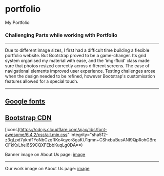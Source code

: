 # portfolio
My Portfolio 

### Challenging Parts while working with Portfolio
---
Due to different image sizes, I first had a difficult time building a flexible portfolio website. But Bootstrap proved to be a game-changer. Its grid system organised my material with ease, and the 'img-fluid' class made sure that photos resized correctly across different screens. The ease of navigational elements improved user experience. Testing challenges arose when the design needed to be refined, however Bootstrap's customisation features allowed for a special touch. 


---


[Google fonts](https://fonts.googleapis.com/css2?family=Archivo+Black&family=Open+Sans:wght@400;700&family=Poppins:wght@200;500;600&display=swap)
---


[Bootstrap CDN](https://cdn.jsdelivr.net/npm/bootstrap@5.3.1/dist/css/bootstrap.min.css)
---

[icons](https://cdnjs.cloudflare.com/ajax/libs/font-awesome/6.4.2/css/all.min.css"
        integrity="sha512-z3gLpd7yknf1YoNbCzqRKc4qyor8gaKU1qmn+CShxbuBusANI9QpRohGBreCFkKxLhei6S9CQXFEbbKuqLg0DA==)

Banner image on About Us page:
[image](https://www.marinsoftware.com/blog/13-advertising-techniques-that-deliver-results-with-examples)

---

Our work image on About Us page:
[image](https://homesthetics.net/best-standalone-drawing-tablet/)

